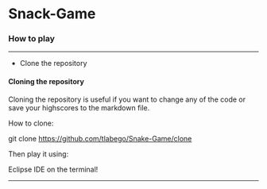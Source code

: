 # Snack-Game






### How to play
***
* Clone the repository

#### Cloning the repository

Cloning the repository is useful if you want to change any of the code or save your highscores to the markdown file.

How to clone:

git clone https://github.com/tlabego/Snake-Game/clone

Then play it using:

Eclipse IDE on the terminal!


***
